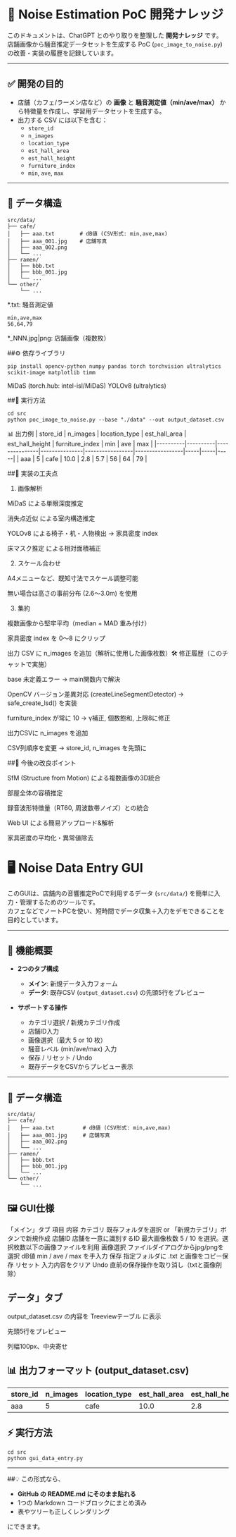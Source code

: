 # 🎵 Noise Estimation PoC 開発ナレッジ

このドキュメントは、ChatGPT とのやり取りを整理した **開発ナレッジ** です。  
店舗画像から騒音推定データセットを生成する PoC (`poc_image_to_noise.py`) の改善・実装の履歴を記録しています。

---

## ✅ 開発の目的

- 店舗（カフェ/ラーメン店など）の **画像** と **騒音測定値（min/ave/max）** から特徴量を作成し、学習用データセットを生成する。  
- 出力する CSV には以下を含む：
  - `store_id`
  - `n_images`
  - `location_type`
  - `est_hall_area`
  - `est_hall_height`
  - `furniture_index`
  - `min`, `ave`, `max`

---

## 📂 データ構造

```plaintext
src/data/
├── cafe/
│   ├── aaa.txt        # dB値 (CSV形式: min,ave,max)
│   ├── aaa_001.jpg    # 店舗写真
│   ├── aaa_002.png
│   └── ...
├── ramen/
│   ├── bbb.txt
│   ├── bbb_001.jpg
│   └── ...
└── other/
    └── ...
```

*.txt: 騒音測定値
```plaintext
min,ave,max
56,64,79
```

*_NNN.jpg|png: 店舗画像（複数枚）

##⚙️ 依存ライブラリ
```plaintext
pip install opencv-python numpy pandas torch torchvision ultralytics scikit-image matplotlib timm
```
MiDaS (torch.hub: intel-isl/MiDaS)
YOLOv8 (ultralytics)

##🚀 実行方法
```plaintext
cd src
python poc_image_to_noise.py --base "./data" --out output_dataset.csv
```
📊 出力例
| store_id | n_images | location_type | est_hall_area | est_hall_height | furniture_index | min | ave | max |
|----------|----------|---------------|---------------|-----------------|-----------------|-----|-----|-----|
| aaa      | 5        | cafe          | 10.0          | 2.8             | 5.7             | 56  | 64  | 79  |

##🧩 実装の工夫点

1. 画像解析

MiDaS による単眼深度推定

消失点近似 による室内構造推定

YOLOv8 による椅子・机・人物検出 → 家具密度 index

床マスク推定 による相対面積補正

2. スケール合わせ

A4メニューなど、既知寸法でスケール調整可能

無い場合は高さの事前分布 (2.6〜3.0m) を使用

3. 集約

複数画像から堅牢平均（median + MAD 重み付け）

家具密度 index を 0〜8 にクリップ

出力 CSV に n_images を追加（解析に使用した画像枚数）🛠️ 修正履歴（このチャットで実施）

 base 未定義エラー → main関数内で解決

 OpenCV バージョン差異対応 (createLineSegmentDetector) → safe_create_lsd() を実装

 furniture_index が常に 10 → γ補正, 個数飽和, 上限8に修正

 出力CSVに n_images を追加

 CSV列順序を変更 → store_id, n_images を先頭に

##📌 今後の改良ポイント

SfM (Structure from Motion) による複数画像の3D統合

部屋全体の容積推定

録音波形特徴量（RT60, 周波数帯ノイズ）との統合

Web UI による簡易アップロード&解析

家具密度の平均化・異常値除去

# 🖥️ Noise Data Entry GUI

このGUIは、店舗内の音響推定PoCで利用するデータ (`src/data/`) を簡単に入力・管理するためのツールです。  
カフェなどでノートPCを使い、短時間でデータ収集＋入力をデモできることを目的としています。

---

## 🎯 機能概要

- **2つのタブ構成**
  - **メイン**: 新規データ入力フォーム
  - **データ**: 既存CSV (`output_dataset.csv`) の先頭5行をプレビュー

- **サポートする操作**
  - カテゴリ選択 / 新規カテゴリ作成
  - 店舗ID入力
  - 画像選択（最大 5 or 10 枚）
  - 騒音レベル (min/ave/max) 入力
  - 保存 / リセット / Undo
  - 既存データをCSVからプレビュー表示

---

## 📂 データ構造

```plaintext
src/data/
├── cafe/
│   ├── aaa.txt         # dB値 (CSV形式: min,ave,max)
│   ├── aaa_001.jpg     # 店舗写真
│   ├── aaa_002.png
│   └── ...
├── ramen/
│   ├── bbb.txt
│   ├── bbb_001.jpg
│   └── ...
└── other/
    └── ...
```

## 🖼️ GUI仕様
「メイン」タブ
項目	内容
カテゴリ	既存フォルダを選択 or 「新規カテゴリ」ボタンで新規作成
店舗ID	店舗を一意に識別するID
最大画像枚数	5 / 10 を選択。選択枚数以下の画像ファイルを利用
画像選択	ファイルダイアログからjpg/pngを選択
dB値	min / ave / max を手入力
保存	指定フォルダに .txt と画像をコピー保存
リセット	入力内容をクリア
Undo	直前の保存操作を取り消し（txtと画像削除）

## データ」タブ

output_dataset.csv の内容を Treeviewテーブル に表示

先頭5行をプレビュー

列幅100px、中央寄せ

## 📊 出力フォーマット (output_dataset.csv)

| store_id | n_images | location_type | est_hall_area | est_hall_height | furniture_index | min | ave | max |
|----------|----------|---------------|---------------|-----------------|-----------------|-----|-----|-----|
| aaa      | 5        | cafe          | 10.0          | 2.8             | 5.7             | 56  |     |     |


## ⚡ 実行方法

```plaintext
cd src
python gui_data_entry.py
```

---

##💡 この形式なら、  
- **GitHub の README.md にそのまま貼れる**  
- 1つの Markdown コードブロックにまとめ済み  
- 表やツリーも正しくレンダリング  

にできます。  
